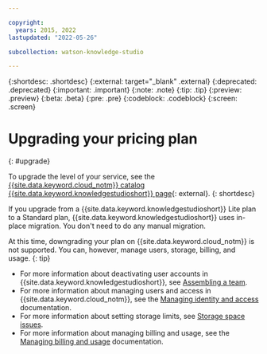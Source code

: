 ```yaml
---

copyright:
  years: 2015, 2022
lastupdated: "2022-05-26"

subcollection: watson-knowledge-studio

---
```


{:shortdesc: .shortdesc}
{:external: target="_blank" .external}
{:deprecated: .deprecated}
{:important: .important}
{:note: .note}
{:tip: .tip}
{:preview: .preview}
{:beta: .beta}
{:pre: .pre}
{:codeblock: .codeblock}
{:screen: .screen}

# Upgrading your pricing plan
{: #upgrade}

To upgrade the level of your service, see the [{{site.data.keyword.cloud_notm}} catalog {{site.data.keyword.knowledgestudioshort}} page](https://{DomainName}/catalog/services/knowledge-studio){: external}.
{: shortdesc}

If you upgrade from a {{site.data.keyword.knowledgestudioshort}} Lite plan to a Standard plan, {{site.data.keyword.knowledgestudioshort}} uses in-place migration. You don't need to do any manual migration.

At this time, downgrading your plan on {{site.data.keyword.cloud_notm}} is not supported. You can, however, manage users, storage, billing, and usage.
{: tip}

- For more information about deactivating user accounts in {{site.data.keyword.knowledgestudioshort}}, see [Assembling a team](/docs/watson-knowledge-studio?topic=watson-knowledge-studio-team#team-deact).
- For more information about managing users and access in {{site.data.keyword.cloud_notm}}, see the [Managing identity and access](/docs/iam) documentation.
- For more information about setting storage limits, see [Storage space issues](/docs/watson-knowledge-studio?topic=watson-knowledge-studio-troubleshooting#storage).
- For more information about managing billing and usage, see the [Managing billing and usage](/docs/billing-usage) documentation.
